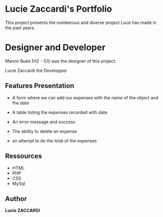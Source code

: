 # Lucie Zaccardi's Portfolio 

This project presents the numberous and diverse project Luce has made in the past years.

# Designer and Developer 

Manon Buée (H2 - G1) was the designer of this project.

Lucie Zaccardi the Developper

## Features Presentation 

- A form where we can add our expenses with the name of the object and the date 

- A table listing the expenses recorded with date

- An error message and success

- The ability to delete an expense

- an attempt to do the total of the expenses


## Ressources

- HTML
- PHP
- CSS
- MySql

## Author

**Lucie ZACCARDI** 